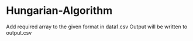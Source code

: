 # Hungarian-Algorithm

Add required array to the given format in data1.csv
Output will be written to output.csv
